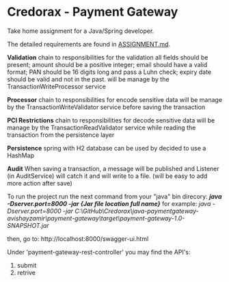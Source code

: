 # Credorax - Payment Gateway

Take home assignment for a Java/Spring developer.

The detailed requirements are found in [ASSIGNMENT.md](ASSIGNMENT.md).

**Validation**
chain to responsibilities for the validation
    all fields should be present;
    amount should be a positive integer;
    email should have a valid format;
    PAN should be 16 digits long and pass a Luhn check;
    expiry date should be valid and not in the past.
    will be manage by the TransactionWriteProcessor service

**Processor**
    chain to responsibilities for encode sensitive data
    will be manage by the TransactionWriteValidator service before saving the transaction

**PCI Restrictions**
    chain to responsibilities for decode sensitive data
    will be manage by the TransactionReadValidator service while reading the transaction from the persistence layer

**Persistence**
    spring with H2 database can be used by decided to use a HashMap

**Audit**
    When saving a transaction, a message will be published and Listener (in AuditService) will catch it and will write to a file.
    (will be easy to add more action after save)

To run the project run the next command from your "java" bin direcory:
_**java -Dserver.port=8000 -jar {Jar file location full name}**_
for example:
_java -Dserver.port=8000 -jar C:\GitHub\Credorax\java-paymentgateway-avishayzamir\payment-gateway\target\payment-gateway-1.0-SNAPSHOT.jar_

then, go to:
http://localhost:8000/swagger-ui.html

Under 'payment-gateway-rest-controller' you may find the API's:
1. submit
2. retrive
